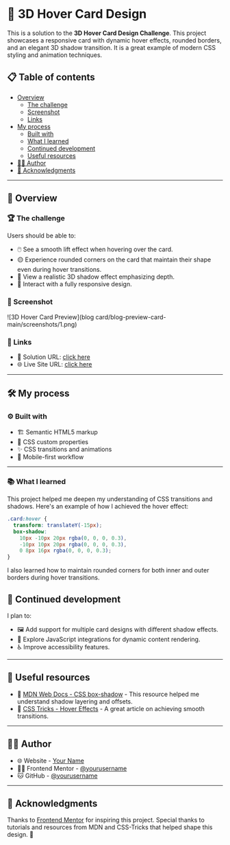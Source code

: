 # 🎨 3D Hover Card Design

This is a solution to the **3D Hover Card Design Challenge**. This project showcases a responsive card with dynamic hover effects, rounded borders, and an elegant 3D shadow transition. It is a great example of modern CSS styling and animation techniques.

## 📋 Table of contents

- [Overview](#overview)
  - [The challenge](#the-challenge)
  - [Screenshot](#screenshot)
  - [Links](#links)
- [My process](#my-process)
  - [Built with](#built-with)
  - [What I learned](#what-i-learned)
  - [Continued development](#continued-development)
  - [Useful resources](#useful-resources)
- [👩‍💻 Author](#author)
- [🙏 Acknowledgments](#acknowledgments)

---

## 🌟 Overview

### 🏆 The challenge

Users should be able to:

- 🖱️ See a smooth lift effect when hovering over the card.
- 🟡 Experience rounded corners on the card that maintain their shape even during hover transitions.
- 🖤 View a realistic 3D shadow effect emphasizing depth.
- 📱 Interact with a fully responsive design.

### 📸 Screenshot

![3D Hover Card Preview](blog card/blog-preview-card-main/screenshots/1.png)



### 🔗 Links

- 🚀 Solution URL: [click here](https://github.com/alan61503/Blog-preview-card)
- 🌐 Live Site URL: [click here](https://alan61503.github.io/Blog-preview-card/)

---

## 🛠️ My process

### ⚙️ Built with

- 🏗️ Semantic HTML5 markup
- 🎨 CSS custom properties
- ✨ CSS transitions and animations
- 📲 Mobile-first workflow

---

### 📚 What I learned

This project helped me deepen my understanding of CSS transitions and shadows. Here's an example of how I achieved the hover effect:

```css
.card:hover {
  transform: translateY(-15px);
  box-shadow: 
    10px -10px 20px rgba(0, 0, 0, 0.3),
    -10px 10px 20px rgba(0, 0, 0, 0.3),
    0 8px 16px rgba(0, 0, 0, 0.3);
}
```
I also learned how to maintain rounded corners for both inner and outer borders during hover transitions.

## 🔮 Continued development

I plan to:

- 🖼️ Add support for multiple card designs with different shadow effects.
- 📜 Explore JavaScript integrations for dynamic content rendering.
- ♿ Improve accessibility features.

---

## 📖 Useful resources

- 🖤 [MDN Web Docs - CSS box-shadow](https://developer.mozilla.org/en-US/docs/Web/CSS/box-shadow) - This resource helped me understand shadow layering and offsets.
- 🎨 [CSS Tricks - Hover Effects](https://css-tricks.com/almanac/properties/t/transition/) - A great article on achieving smooth transitions.

---

## 👩‍💻 Author

- 🌐 Website - [Your Name](https://www.your-website.com)
- 🧑‍💻 Frontend Mentor - [@yourusername](https://www.frontendmentor.io/profile/yourusername)
- 🐱 GitHub - [@yourusername](https://github.com/alan61503)

---

## 🙏 Acknowledgments

Thanks to [Frontend Mentor](https://www.frontendmentor.io/) for inspiring this project. Special thanks to tutorials and resources from MDN and CSS-Tricks that helped shape this design. 🙌
